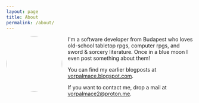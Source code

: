 ```yaml
---
layout: page
title: About
permalink: /about/
---
```


<img src="https://avatars.githubusercontent.com/u/16955016?v=4" style="float: left; width: 150px; margin-right: 15px; border-radius: 50%"/>
I'm a software developer from Budapest who loves old-school tabletop rpgs, computer rpgs, and sword & sorcery literature. Once in a blue moon I even post something about them!

You can find my earlier blogposts at [vorpalmace.blogspot.com](https://vorpalmace.blogspot.com/).

If you want to contact me, drop a mail at [vorpalmace2@proton.me](mailto:vorpalmace2@proton.me).
